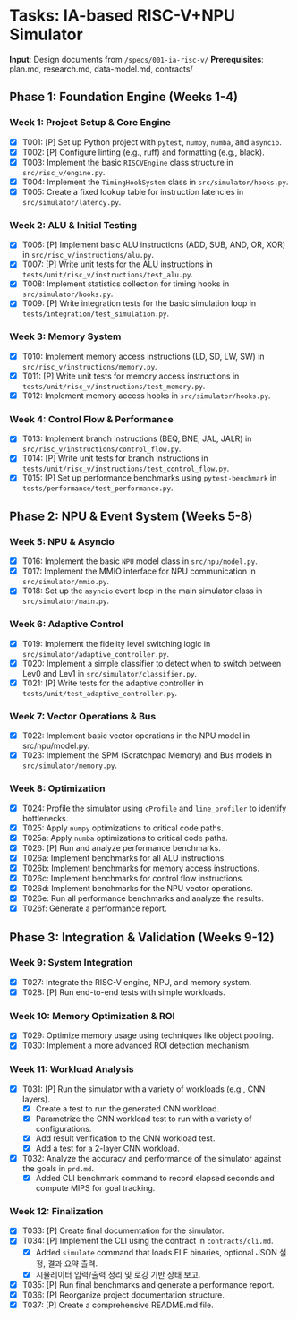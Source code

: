 # Tasks: IA-based RISC-V+NPU Simulator

**Input**: Design documents from `/specs/001-ia-risc-v/`
**Prerequisites**: plan.md, research.md, data-model.md, contracts/

## Phase 1: Foundation Engine (Weeks 1-4)

### Week 1: Project Setup & Core Engine
- [x] T001: [P] Set up Python project with `pytest`, `numpy`, `numba`, and `asyncio`.
- [x] T002: [P] Configure linting (e.g., ruff) and formatting (e.g., black).
- [x] T003: Implement the basic `RISCVEngine` class structure in `src/risc_v/engine.py`.
- [x] T004: Implement the `TimingHookSystem` class in `src/simulator/hooks.py`.
- [x] T005: Create a fixed lookup table for instruction latencies in `src/simulator/latency.py`.

### Week 2: ALU & Initial Testing
- [x] T006: [P] Implement basic ALU instructions (ADD, SUB, AND, OR, XOR) in `src/risc_v/instructions/alu.py`.
- [x] T007: [P] Write unit tests for the ALU instructions in `tests/unit/risc_v/instructions/test_alu.py`.
- [x] T008: Implement statistics collection for timing hooks in `src/simulator/hooks.py`.
- [x] T009: [P] Write integration tests for the basic simulation loop in `tests/integration/test_simulation.py`.

### Week 3: Memory System
- [x] T010: Implement memory access instructions (LD, SD, LW, SW) in `src/risc_v/instructions/memory.py`.
- [x] T011: [P] Write unit tests for memory access instructions in `tests/unit/risc_v/instructions/test_memory.py`.
- [x] T012: Implement memory access hooks in `src/simulator/hooks.py`.

### Week 4: Control Flow & Performance
- [x] T013: Implement branch instructions (BEQ, BNE, JAL, JALR) in `src/risc_v/instructions/control_flow.py`.
- [x] T014: [P] Write unit tests for branch instructions in `tests/unit/risc_v/instructions/test_control_flow.py`.
- [x] T015: [P] Set up performance benchmarks using `pytest-benchmark` in `tests/performance/test_performance.py`.

## Phase 2: NPU & Event System (Weeks 5-8)

### Week 5: NPU & Asyncio
- [x] T016: Implement the basic `NPU` model class in `src/npu/model.py`.
- [x] T017: Implement the MMIO interface for NPU communication in `src/simulator/mmio.py`.
- [x] T018: Set up the `asyncio` event loop in the main simulator class in `src/simulator/main.py`.

### Week 6: Adaptive Control
- [x] T019: Implement the fidelity level switching logic in `src/simulator/adaptive_controller.py`.
- [x] T020: Implement a simple classifier to detect when to switch between Lev0 and Lev1 in `src/simulator/classifier.py`.
- [x] T021: [P] Write tests for the adaptive controller in `tests/unit/test_adaptive_controller.py`.

### Week 7: Vector Operations & Bus
- [x] T022: Implement basic vector operations in the NPU model in src/npu/model.py.
- [x] T023: Implement the SPM (Scratchpad Memory) and Bus models in `src/simulator/memory.py`.

### Week 8: Optimization
- [x] T024: Profile the simulator using `cProfile` and `line_profiler` to identify bottlenecks.
- [x] T025: Apply `numpy` optimizations to critical code paths.
- [x] T025a: Apply `numba` optimizations to critical code paths.
- [x] T026: [P] Run and analyze performance benchmarks.
- [x] T026a: Implement benchmarks for all ALU instructions.
- [x] T026b: Implement benchmarks for memory access instructions.
- [x] T026c: Implement benchmarks for control flow instructions.
- [x] T026d: Implement benchmarks for the NPU vector operations.
- [x] T026e: Run all performance benchmarks and analyze the results.
- [x] T026f: Generate a performance report.

## Phase 3: Integration & Validation (Weeks 9-12)

### Week 9: System Integration
- [x] T027: Integrate the RISC-V engine, NPU, and memory system.
- [x] T028: [P] Run end-to-end tests with simple workloads.

### Week 10: Memory Optimization & ROI
- [x] T029: Optimize memory usage using techniques like object pooling.
- [x] T030: Implement a more advanced ROI detection mechanism.

### Week 11: Workload Analysis
- [x] T031: [P] Run the simulator with a variety of workloads (e.g., CNN layers).
  - [x] Create a test to run the generated CNN workload.
  - [x] Parametrize the CNN workload test to run with a variety of configurations.
  - [x] Add result verification to the CNN workload test.
  - [x] Add a test for a 2-layer CNN workload.
- [x] T032: Analyze the accuracy and performance of the simulator against the goals in `prd.md`.
  - [x] Added CLI benchmark command to record elapsed seconds and compute MIPS for goal tracking.

### Week 12: Finalization
- [x] T033: [P] Create final documentation for the simulator.
- [x] T034: [P] Implement the CLI using the contract in `contracts/cli.md`.
  - [x] Added `simulate` command that loads ELF binaries, optional JSON 설정, 결과 요약 출력.
  - [x] 시뮬레이터 입력/출력 정리 및 로깅 기반 상태 보고.
- [x] T035: [P] Run final benchmarks and generate a performance report.
- [x] T036: [P] Reorganize project documentation structure.
- [x] T037: [P] Create a comprehensive README.md file.
